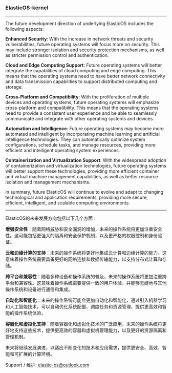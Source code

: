 ### ElasticOS-kernel

***

The future development direction of underlying ElasticOS includes the following aspects:

**Enhanced Security**: With the increase in network threats and security vulnerabilities, future operating systems will focus more on security. This may include stronger isolation and security protection mechanisms, as well as stricter permission control and authentication.

**Cloud and Edge Computing Support**: Future operating systems will better integrate the capabilities of cloud computing and edge computing. This means that the operating systems need to have better network connectivity and data transmission capabilities to support distributed computing and storage.

**Cross-Platform and Compatibility**: With the proliferation of multiple devices and operating systems, future operating systems will emphasize cross-platform and compatibility. This means that the operating systems need to provide a consistent user experience and be able to seamlessly communicate and integrate with other operating systems and devices.

**Automation and Intelligence**: Future operating systems may become more automated and intelligent by incorporating machine learning and artificial intelligence technologies. They can automatically optimize system configurations, schedule tasks, and manage resources, providing more efficient and intelligent operating system experiences.

**Containerization and Virtualization Support**: With the widespread adoption of containerization and virtualization technologies, future operating systems will better support these technologies, providing more efficient container and virtual machine management capabilities, as well as better resource isolation and management mechanisms.

In summary, future ElasticOS will continue to evolve and adapt to changing technological and application requirements, providing more secure, efficient, intelligent, and scalable computing environments.


***

ElasticOS的未来发展方向包括以下几个方面：

**增强安全性**：随着网络威胁和安全漏洞的增加，未来的操作系统将更加注重安全性。这可能包括更强大的隔离和安全保护机制，以及更严格的权限控制和身份验证。

**云和边缘计算的支持**：未来的操作系统将更好地集成云计算和边缘计算的能力。这意味着操作系统需要具备更好的网络连接和数据传输能力，以支持分布式计算和存储。

**跨平台和兼容性**：随着多种设备和操作系统的普及，未来的操作系统将更加注重跨平台和兼容性。这意味着操作系统需要提供一致的用户体验，并能够无缝地与其他操作系统和设备进行通信和集成。

**自动化和智能化**：未来的操作系统可能会更加自动化和智能化，通过引入机器学习和人工智能技术，可以自动优化系统配置、调度任务和资源管理，提供更高效和智能的操作系统体验。

**容器化和虚拟化支持**：随着容器化和虚拟化技术的广泛应用，未来的操作系统将更好地支持这些技术，提供更高效的容器和虚拟机管理能力，以及更好的资源隔离和管理机制。

未来将继续发展演进，以适应不断变化的技术和应用需求，提供更安全、高效、智能和可扩展的计算环境。


Support / 维护: elastic-os@outlook.com


<!--
**elasticos/elasticos** is a ✨ _special_ ✨ repository because its `README.md` (this file) appears on your GitHub profile.

Here are some ideas to get you started:

- 🔭 I’m currently working on ...
- 🌱 I’m currently learning ...
- 👯 I’m looking to collaborate on ...
- 🤔 I’m looking for help with ...
- 💬 Ask me about ...
- 📫 How to reach me: ...
- 😄 Pronouns: ...
- ⚡ Fun fact: ...
-->
